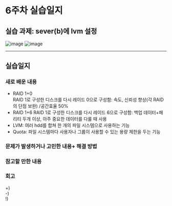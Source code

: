 # 6주차 실습일지

## 실습 과제: sever(b)에 lvm 설정      

![image](https://user-images.githubusercontent.com/80257523/114409194-25dd2c80-9be5-11eb-8b93-e4ce894bcb4b.png)
![image](https://user-images.githubusercontent.com/80257523/114409231-31c8ee80-9be5-11eb-8f5b-106b912e8d0a.png)

- - -
## 실습일지


### 새로 배운 내용
* RAID 1+0    
 RAID 1로 구성한 디스크를 다시 레이드 0으로 구성함: 속도, 신뢰성 향상(각 RAID의 단점 보완) /공간효율 50%
* RAID 1+6
 RAID 1로 구성한 디스크를 다시 레이드 6으로 구성함: 백업 데이터+패리티 두개 이상, 아주 중요한 데이터를 다룰 때 사용
* LVM: 여러 hdd를 합쳐 한 개의 파일 시스템으로 사용하는 기능
* Quota: 파일 시스템마다 사용자나 그룹이 사용할 수 있는 용량 제한을 두는 기능

### 문제가 발생하거나 고민한 내용+ 해결 방법


### 참고할 만한 내용

 
### 회고
+)  
-)    
!) 
